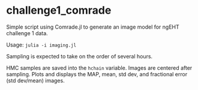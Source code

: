 # challenge1_comrade
Simple script using Comrade.jl to generate an image model for ngEHT challenge 1 data.

Usage: `julia -i imaging.jl`

Sampling is expected to take on the order of several hours. 

HMC samples are saved into the `hchain` variable. Images are centered after sampling. Plots and displays the MAP, mean, std dev, and fractional error (std dev/mean) images.
